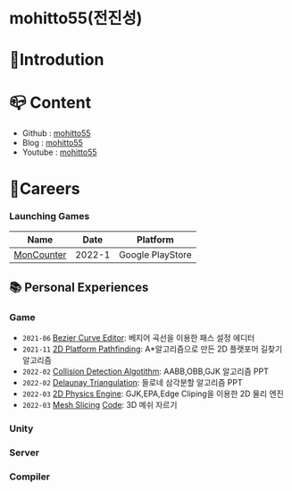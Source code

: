 # mohitto55(전진성)
# :seedling:Introdution


# :mailbox_closed:	Content

- Github : [mohitto55](https://github.com/mohitto55)
- Blog : [mohitto55](https://myprogramming.tistory.com/)
- Youtube : [mohitto55](https://www.youtube.com/channel/UC8W2bMSmNDc4C8LNdywOhsw)

# :office:Careers
### Launching Games
|Name|Date|Platform|
|----|----|---------|
|[MonCounter](https://play.google.com/store/apps/details?id=com.Haneol.HuntMonster&hl=ko-KR)| 2022-1 | Google PlayStore |

## :books: Personal Experiences
### Game
- `2021-06` [Bezier Curve Editor](): 베지어 곡선을 이용한 패스 설정 에디터
- `2021-11` [2D Platform Pathfinding](https://youtu.be/3GwQs5rI4q4): A*알고리즘으로 만든 2D 플랫포머 길찾기 알고리즘
- `2022-02` [Collision Detection Algotithm](https://www.slideshare.net/ssuserbe87d6/collision-detection-algorithms): AABB,OBB,GJK 알고리즘 PPT
- `2022-02` [Delaunay Triangulation](https://www.slideshare.net/ssuserbe87d6/ss-251207958): 들로네 삼각분할 알고리즘 PPT
- `2022-03` [2D Physics Engine](https://youtu.be/MUlJBPiigdM): GJK,EPA,Edge Cliping을 이용한 2D 물리 엔진
- `2022-03` [Mesh Slicing](https://youtu.be/ac-RdJ4ueUU) [Code](https://github.com/mohitto55/Mesh-Slicing): 3D 메쉬 자르기
### Unity

### Server

### Compiler
